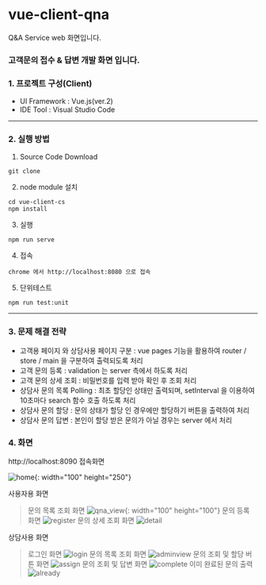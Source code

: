 # vue-client-qna
Q&A Service web 화면입니다.

### 고객문의 접수 & 답변 개발 화면 입니다.

### 1. 프로젝트 구성(Client)

* UI Framework : Vue.js(ver.2)
* IDE Tool : Visual Studio Code
---
### 2. 실행 방법

1. Source Code Download
```
git clone 
```
2. node module 설치
```
cd vue-client-cs
npm install
```
3. 실행
```
npm run serve
```
4. 접속
```
chrome 에서 http://localhost:8080 으로 접속
```
5. 단위테스트
```
npm run test:unit
```
---

### 3. 문제 해결 전략
* 고객용 페이지 와 상담사용 페이지 구분 : vue pages 기능을 활용하여 router / store / main 을 구분하여 출력되도록 처리
* 고객 문의 등록 : validation 는 server 측에서 하도록 처리
* 고객 문의 상세 조회 : 비밀번호를 입력 받아 확인 후 조회 처리
* 상담사 문의 목록 Polling : 최초 할당인 상태만 출력되며, setInterval 을 이용하여 10초마다 search 함수 호출 하도록 처리
* 상담사 문의 할당 : 문의 상태가 할당 인 경우에만 할당하기 버튼을 출력하여 처리
* 상담사 문의 답변 : 본인이 할당 받은 문의가 아닐 경우는 server 에서 처리


### 4. 화면

http://localhost:8090 접속화면

![home](https://user-images.githubusercontent.com/31990955/167297668-3ab26dfd-4e9c-4bb8-82cd-f1fce16bd5a1.jpg){: width="100" height="250"}

사용자용 화면
> 문의 목록 조회 화면
> ![qna_view](https://user-images.githubusercontent.com/31990955/167297729-9a2734c2-b2c7-4b23-9d2b-a074231d9021.jpg){: width="100" height="100"}
> 문의 등록 화면
> ![register](https://user-images.githubusercontent.com/31990955/167297914-4acb8a5f-aeaa-40db-a3cb-cbe3b2d04dfb.jpg)
> 문의 상세 조회 화면 
> ![detail](https://user-images.githubusercontent.com/31990955/167297934-9257fbe8-b11f-42fc-8cc8-95976eb3c121.jpg)

상담사용 화면
> 로그인 화면
> ![login](https://user-images.githubusercontent.com/31990955/167297975-b4e6fe92-2833-4712-9795-5ce3bc28226c.jpg)
> 문의 목록 조회 화면
> ![adminview](https://user-images.githubusercontent.com/31990955/167298003-ca4430ab-8205-408f-8b7a-3ab39383334a.jpg)
> 문의 조회 및 할당 버튼 화면
> ![assign](https://user-images.githubusercontent.com/31990955/167298028-92dce5c7-0d5a-4e68-9a41-fcdf6145fa98.jpg)
> 문의 조회 및 답변 화면
> ![complete](https://user-images.githubusercontent.com/31990955/167298075-cb037c0e-aed3-48cc-8d04-a6961d5129e8.jpg)
> 이미 완료된 문의 출력
> ![already](https://user-images.githubusercontent.com/31990955/167298103-fd606a39-20d1-432f-a607-bf76a3d9b96c.jpg)




